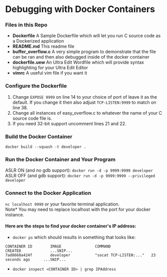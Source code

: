 # Debugging with Docker Containers

### Files in this Repo

* __Dockerfile__ A Sample Dockerfile which will let you run C source code as a Dockerized application
* __README.md__ This readme file
* __buffer_overflow.c__ A very simple program to demonstrate that the file can be ran and then also debugged inside of the docker container
* __dockerfile.uew__ An Ultra Edit Wordfile which will provide syntax highlighting for your Ultra Edit Editor
* __vimrc__ A useful vim file if you want it

### Configure the Dockerfile
1. Change ```EXPOSE 9999``` on line 14 to your choice of port of leave it as the default. If you change it then also adjust ```TCP-LISTEN:9999``` to match on line 38.
2. Change all instances of easy_overflow.c to whatever the name of your C source code file is.
3. If you need 32-bit support uncomment lines 21 and 22.

### Build the Docker Container
```docker build --squash -t developer .```

### Run the Docker Container and Your Program
ASLR ON (and no gdb support): ```docker run -d -p 9999:9999 developer ```  
ASLR OFF (and gdb support): ```docker run -d -p 9999:9999 --privileged developer ``` 

### Connect to the Docker Application
```nc localhost 9999``` or your favorite terminal application.  
Note* You may need to replace localhost with the port for your docker instance.

#### Here are the steps to find your docker container's IP address:
 * ```docker ps``` which should results in something that looks like:
```
CONTAINER ID        IMAGE               COMMAND                  CREATED             ...SNIP...
7ad8660a424f        developer           "socat TCP-LISTEN:..."   23 seconds ago      ...SNIP...
```
 * ```docker inspect <CONTAINER ID> | grep IPAddress```
